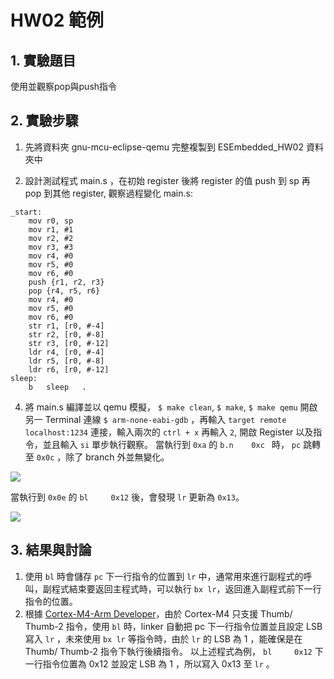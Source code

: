 HW02 範例
===
## 1. 實驗題目
使用並觀察pop與push指令
## 2. 實驗步驟
1. 先將資料夾 gnu-mcu-eclipse-qemu 完整複製到 ESEmbedded_HW02 資料夾中

2. 設計測試程式 main.s ，在初始 register 後將 register 的值 push 到 sp 再 pop 到其他 register, 觀察過程變化
main.s:
```assembly
_start:
	mov r0, sp
	mov r1, #1
	mov r2, #2
	mov r3, #3
	mov r4, #0
	mov r5, #0
	mov r6, #0
	push {r1, r2, r3}
	pop {r4, r5, r6}
	mov r4, #0
	mov r5, #0
	mov r6, #0
	str r1, [r0, #-4]
	str r2, [r0, #-8]
	str r3, [r0, #-12]
	ldr r4, [r0, #-4]
	ldr r5, [r0, #-8]
	ldr r6, [r0, #-12]
sleep:
	b	sleep	.
```

4. 將 main.s 編譯並以 qemu 模擬， `$ make clean`, `$ make`, `$ make qemu`
開啟另一 Terminal 連線 `$ arm-none-eabi-gdb` ，再輸入 `target remote localhost:1234` 連接，輸入兩次的 `ctrl + x` 再輸入 `2`, 開啟 Register 以及指令，並且輸入 `si` 單步執行觀察。
當執行到 `0xa` 的 `b.n    0xc ` 時， `pc` 跳轉至 `0x0c` ，除了 branch 外並無變化。

![](https://github.com/vwxyzjimmy/ESEmbedded_HW02/blob/master/img-folder/0x0a.jpg)

當執行到 `0x0e` 的 `bl     0x12` 後，會發現 `lr`  更新為 `0x13`。

![](https://github.com/vwxyzjimmy/ESEmbedded_HW02/blob/master/img-folder/0x12.jpg)

## 3. 結果與討論
1. 使用 `bl` 時會儲存 `pc` 下一行指令的位置到 `lr` 中，通常用來進行副程式的呼叫，副程式結束要返回主程式時，可以執行 `bx lr`，返回進入副程式前下一行指令的位置。
2. 根據 [Cortex-M4-Arm Developer](https://developer.arm.com/products/processors/cortex-m/cortex-m4)，由於 Cortex-M4 只支援 Thumb/ Thumb-2 指令，使用 `bl` 時，linker 自動把 pc 下一行指令位置並且設定 LSB 寫入 `lr` ，未來使用 `bx lr` 等指令時，由於 `lr` 的 LSB 為 1 ，能確保是在 Thumb/ Thumb-2 指令下執行後續指令。
以上述程式為例， `bl     0x12` 下一行指令位置為  0x12 並設定 LSB 為 1 ，所以寫入 0x13 至 `lr` 。
